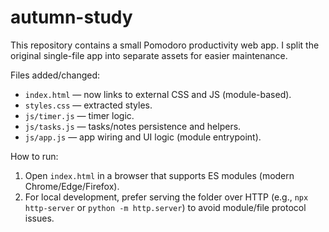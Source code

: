 # autumn-study

This repository contains a small Pomodoro productivity web app. I split the original single-file app into separate assets for easier maintenance.

Files added/changed:

- `index.html` — now links to external CSS and JS (module-based).
- `styles.css` — extracted styles.
- `js/timer.js` — timer logic.
- `js/tasks.js` — tasks/notes persistence and helpers.
- `js/app.js` — app wiring and UI logic (module entrypoint).

How to run:

1. Open `index.html` in a browser that supports ES modules (modern Chrome/Edge/Firefox).
2. For local development, prefer serving the folder over HTTP (e.g., `npx http-server` or `python -m http.server`) to avoid module/file protocol issues.
